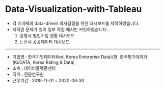 # Data-Visualization-with-Tableau
- 각 지자체의 data-driven 의사결정을 위한 대시보드를 제작하였습니다. 
- 저작권 문제가 있어 일부 작업 예시만 커밋하였습니다.
  1. 광명시 법인기업 현황 대시보드
  2. 논산시 공공데이터 대시보드
---
- 기업명 : 한국기업데이터Ked, Korea Enterprise Data)/현. 한국평가데이터(KoDATA, Korea Rating & Data)
- 소속 : 데이터플랫폼센터
- 직위 : 전문연구원
- 근무기간 : 2019-11-01 ~ 2020-06-30

